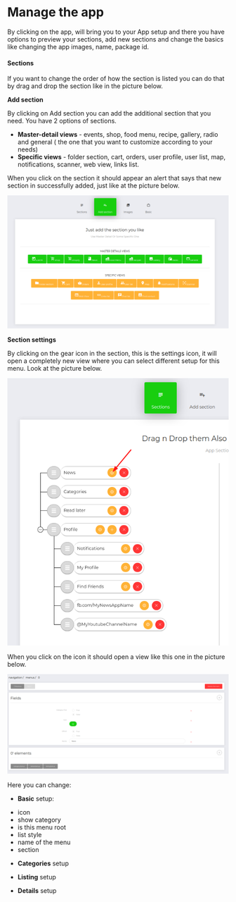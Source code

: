 # Manage the app

By clicking on the app, will bring you to your App setup and there you have options to preview your sections, add new sections and change the basics like changing the app images, name, package id.

#### Sections

If you want to change the order of how the section is listed you can do that by drag and drop the section like in the picture below.

**Add section**

By clicking on Add section you can add the additional section that you need. You have 2 options of sections.

* **Master-detail views** - events, shop, food menu, recipe, gallery, radio and general \( the one that you want to customize according to your needs\)
* **Specific views** - folder section, cart, orders, user profile, user list, map, notifications, scanner, web view, links list.

When you click on the section it should appear an alert that says that new section in successfully added, just like at the picture below.

![](../.gitbook/assets/screenshot%20%287%29.png)

**Section settings**

By clicking on the gear icon in the section, this is the settings icon, it will open a completely new view where you can select different setup for this menu. Look at the picture below.

![](../.gitbook/assets/screenshot%20%286%29.png)

When you click on the icon it should open a view like this one in the picture below.

![](../.gitbook/assets/screenshot%20%281%29.png)

Here you can change: 

 - **Basic** setup:

* icon
* show category
* is this menu root
* list style
* name of the menu
* section

- **Categories** setup

-  **Listing** setup

-  **Details** setup



